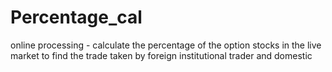 # Percentage_cal
online processing - calculate the percentage of the option stocks in the live market to find the trade taken by foreign institutional trader and domestic 
